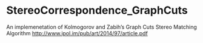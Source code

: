 # StereoCorrespondence_GraphCuts
An implemenetation of Kolmogorov and Zabih’s Graph Cuts Stereo Matching Algorithm
http://www.ipol.im/pub/art/2014/97/article.pdf

